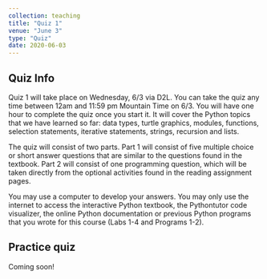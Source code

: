 ```yaml
---
collection: teaching
title: "Quiz 1"
venue: "June 3"
type: "Quiz"
date: 2020-06-03
---
```


## Quiz Info
Quiz 1 will take place on Wednesday, 6/3 via D2L. You can take the quiz
any time between 12am and 11:59 pm Mountain Time on 6/3. You will have
one hour to complete the quiz once you start it.
It will cover the Python topics that we have learned so far:
data types, turtle graphics, modules, functions, selection statements, iterative statements, strings, recursion and lists.

The quiz will consist of two parts. Part 1 will consist of
five multiple choice or short answer questions
that are similar to the questions found in the textbook.
Part 2 will consist of one programming question, which will be taken
directly from the optional activities found in the reading assignment pages.

You may use a computer to develop your answers. You may only use the internet to access the interactive Python textbook,
the Pythontutor code visualizer,
the online Python documentation or previous Python programs that you wrote for this course (Labs 1-4 and Programs 1-2).

## Practice quiz
Coming soon!
